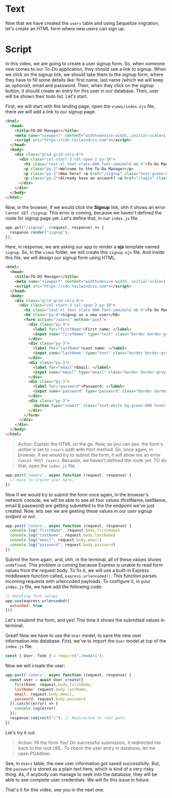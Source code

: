 # Text
Now that we have created the `users` table and using Sequelize migration, let's create an HTML form where new users can sign up.

# Script
In this video, we are going to create a user signup form. So, when someone new comes to our To-Do application, they should see a link to signup. When we click on the signup link, we should take them to the signup form, where they have to fill some details like: first name, last name (which we will keep as optional), email and password. Then, when they click on the signup button, it should create an entry for this user in our database. Then, user will be shown their todo list. Let's start.

First, we will start with the landing page, open the `views/index.ejs` file, there we will add a link to our signup page.
```html
<html>
  <head>
    <title>TO-DO Manager</title>
    <meta name="viewport" content="width=device-width, initial-scale=1.0">
    <script src="https://cdn.tailwindcss.com"></script>
  </head>
  <body>
    <div class="grid grid-cols-6">
      <div class="col-start-3 col-span-2 py-10">
        <h1 class="text-xl text-slate-600 font-semibold mb-4">To-Do Manager</h1>
        <p class="py-2">Welcome to the To-Do Manager</p>
        <p class="py-2">New here? <a href="/signup" class="text-green-600">Sign-up now</a></p>
        <p class="py-2">Already have an account? <a href="/login" class="text-green-600">Sign-in</a></p>
      </div>
    </div>
  </body>
</html>
```

Now, in the browser, if we would click the **Signup** link, ohh it shows an error `Cannot GET /signup`. This error is coming, because we haven't defined the route for signup page yet. Let's define that, in our `index.js` file.
```js
app.get("/signup", (request, response) => {
  response.render("signup");
});
```
Here, in response, we are asking our app to render a **ejs** template named `signup`. So, in the `views` folder, we will create this `signup.ejs` file. And inside this file, we will design our signup form using HTML.
```html
<html>
  <head>
    <title>TO-DO Manager</title>
    <meta name="viewport" content="width=device-width, initial-scale=1.0">
    <script src="https://cdn.tailwindcss.com"></script>
  </head>
  <body>
    <div class="grid grid-cols-6">
      <div class="col-start-3 col-span-2 py-10">
        <h1 class="text-xl text-slate-600 font-semibold mb-4">To-Do Manager</h1>
        <h6 class="py-4">Signup as a new user</h6>
        <form action="/users" method="post">
          <div class="py-3">
            <label for="firstName">First name: </label>
            <input name="firstName" type="text" class="border border-gray-300 text-gray-900 text-sm rounded w-full p-2" autofocus required>
          </div>
          <div class="py-3">
            <label for="lastName">Last name: </label>
            <input name="lastName" type="text" class="border border-gray-300 text-gray-900 text-sm rounded w-full p-2">
          </div>
          <div class="py-3">
            <label for="email">Email: </label>
            <input name="email" type="email" class="border border-gray-300 text-gray-900 text-sm rounded w-full p-2" required>
          </div>
          <div class="py-3">
            <label for="password">Password: </label>
            <input name="password" type="password" class="border border-gray-300 text-gray-900 text-sm rounded w-full p-2" required>
          </div>
          <div class="py-3">
            <button type="submit" class="text-white bg-green-600 hover:bg-green-700 font-medium rounded text-sm px-5 py-2 mr-2 mb-2">Sign-up</button>
          </div>
        </form>
      </div>
    </div>
  </body>
</html>
```
> Action: Explain the HTML on the go.
Now, as you can see, the form's *action* is set to `/users` path with `POST` method. So, once again, in browser, if we would try to submit the form, it will show me an error `Cannot POST /users`. Because, we haven't defined the route yet. TO do that, open the `index.js` file
```js
app.post('/users', async function (request, response) {
  // Have to create user here.
})
```
Now if we would try to submit the form once again, in the browser's network console, we will be able to see all four values (firstName, lastName, email & password) are getting submitted to the the endpoint we've just created. Now, lets see we are geeting these values in our *user signup endpint* or not.
```js
app.post('/users', async function (request, response) {
  console.log("firstName", request.body.firstName)
  console.log("lastName", request.body.lastName)
  console.log("email", request.body.email)
  console.log("password", request.body.password)
})
```
Submit the form again, and, ohh, in the terminal, all of these values shows `undefined`. This problem is coming because Express is unable to read form values from the request body. 
To fix it, we will use a built-in Express middleware function called, `express.urlencoded()`. This function parses incoming requests with urlencoded payloads. To configure it, in your `index.js` file, we have add the following code:
```js
// Handling form values
app.use(express.urlencoded({
  extended: true
}))
```
Let's resubmit the form, and yes! This time it shows the submitted values in terminal. 

Great! Now we have to use the `User` model, to save the new user information into database.
First, we've to import the `User` model at top of the `index.js` file.
```js
const { User, Todo } = require("./models");
```
Now we will create the user:
```js
app.post('/users', async function (request, response) {
  const user = await User.create({ 
    firstName: request.body.firstName,
    lastName: request.body.lastName,
    email: request.body.email, 
    password: request.body.password 
  }).catch((error) => {
    console.log(error)
  });
  response.redirect("/"); // Redirected to root path
})
```
Let's try it out.
> Action: fill the form
Yay! On successful submission, it redirected me back to the root URL. To check the user entry in database, let me open PGAdmin.

See, in `Users` table, the new user information got saved successfully. But, the `password` is stored as a plain text here, which is kind of a very risky thing. As, if anybody can manage to seek into the database, they will be able to see complete user credentials. We will fix this issue in future.

That's it for this video, see you in the next one.

